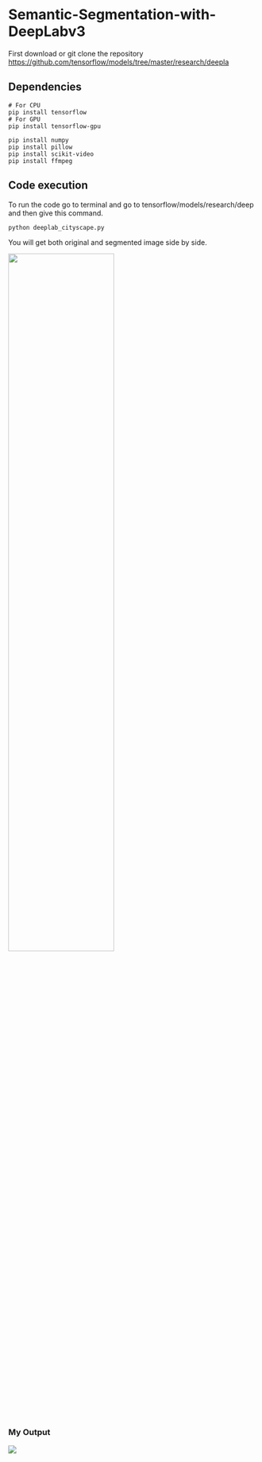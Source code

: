 # Semantic-Segmentation-with-DeepLabv3

First download or git clone the repository https://github.com/tensorflow/models/tree/master/research/deepla


## Dependencies

```# For CPU  ``` <br/>
```pip install tensorflow  ```<br/>
```# For GPU ```<br/>
``` pip install tensorflow-gpu ```<br/>

``` pip install numpy ```<br/>
``` pip install pillow ```<br/>
``` pip install scikit-video ```<br/>
``` pip install ffmpeg ```<br/>


## Code execution
To run the code go to terminal and go to tensorflow/models/research/deep and then give this command.





``` python deeplab_cityscape.py ```

You will get both original and segmented image side by side.


<img src="frame.png" width="65%" height="60%">























###  My Output








<p align="left">
  <img src="out.gif.gif" />
</p>
